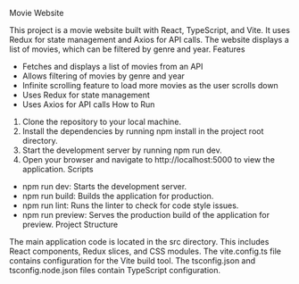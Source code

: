 Movie Website

This project is a movie website built with React, TypeScript, and Vite. It uses Redux for state management and Axios for API calls. The website displays a list of movies, which can be filtered by genre and year.
Features

- Fetches and displays a list of movies from an API
- Allows filtering of movies by genre and year
- Infinite scrolling feature to load more movies as the user scrolls down
- Uses Redux for state management
- Uses Axios for API calls
How to Run

1. Clone the repository to your local machine.
2. Install the dependencies by running npm install in the project root directory.
3. Start the development server by running npm run dev.
4. Open your browser and navigate to http://localhost:5000 to view the application.
Scripts

- npm run dev: Starts the development server.
- npm run build: Builds the application for production.
- npm run lint: Runs the linter to check for code style issues.
- npm run preview: Serves the production build of the application for preview.
Project Structure

The main application code is located in the src directory. This includes React components, Redux slices, and CSS modules. The vite.config.ts file contains configuration for the Vite build tool. The tsconfig.json and tsconfig.node.json files contain TypeScript configuration.
